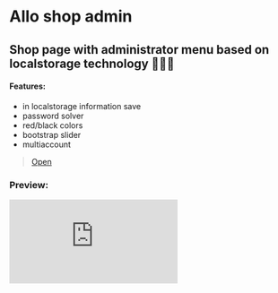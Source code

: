 # Allo shop admin
Shop page with administrator menu based on localstorage technology 👩🏻‍💻
---
#### Features: 
- in localstorage information save
- password solver
- red/black colors
- bootstrap slider
- multiaccount

> [Open](https://allo-admin.netlify.app/)

### Preview: 
![alt-текст](https://files.fm/thumb_show.php?i=2aja5eesq "prev")
